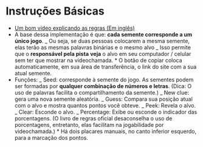 # Instruções Básicas

- [Um bom vídeo explicando as regras (Em inglês)](https://youtu.be/KuL_R60_320?t=225)
- A base dessa implementação é que: **cada semente corresponde a um único jogo**.
  _ Ou seja, se duas pessoas colocarem a mesma semente, elas terão as mesmas palavras binárias e o mesmo alvo
  _ Isso permite que o **responsável pela pista** **veja** o alvo em seu computador / celular sem ter que mostrar na videochamada. \* O botão de copiar coloca automaticamente, em sua área de transferência, o link do site com a sua atual semente.
- Funções:
  _ Seed: corresponde à semente do jogo. As sementes podem ser formadas por **qualquer combinação de números e letras**. (Dica: O uso de palavras facilita o compartilhamento da semente.)
  _ New clue: gera uma nova semente aleatória.
  _ Guess: Compara sua posição atual com o alvo e mostra quantos pontos você obteve.
  _ Peek: Revela o alvo.
  _ Clear: Esconde o alvo.
  _ Percentage: Exibe ou esconde o indicador das porcentagens. (O livro de regras oficial desaconselha o uso de porcentagens, entretanto, elas facilitam na jogabilidade por videochamada.) \* Há dois placares manuais, no canto inferior esquerdo, para a marcação dos pontos.
